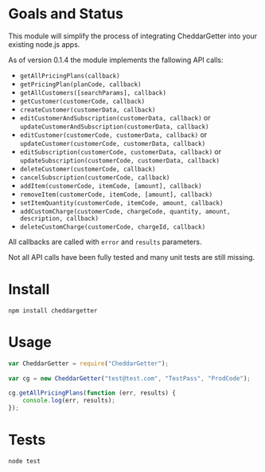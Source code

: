 # Goals and Status

This module will simplify the process of integrating CheddarGetter into your existing node.js apps.

As of version 0.1.4 the module implements the fallowing API calls:

* `getAllPricingPlans(callback)`
* `getPricingPlan(planCode, callback)`
* `getAllCustomers([searchParams], callback)`
* `getCustomer(customerCode, callback)`
* `createCustomer(customerData, callback)`
* `editCustomerAndSubscription(customerData, callback)` or `updateCustomerAndSubscription(customerData, callback)`
* `editCustomer(customerCode, customerData, callback)` or `updateCustomer(customerCode, customerData, callback)`
* `editSubscription(customerCode, customerData, callback)` or `updateSubscription(customerCode, customerData, callback)`
* `deleteCustomer(customerCode, callback)`
* `cancelSubscription(customerCode, callback)`
* `addItem(customerCode, itemCode, [amount], callback)`
* `removeItem(customerCode, itemCode, [amount], callback)`
* `setItemQuantity(customerCode, itemCode, amount, callback)`
* `addCustomCharge(customerCode, chargeCode, quantity, amount, description, callback)`
* `deleteCustomCharge(customerCode, chargeId, callback)`

All callbacks are called with `error` and `results` parameters.

Not all API calls have been fully tested and many unit tests are still missing.

# Install

```
npm install cheddargetter
```

# Usage

```javascript
var CheddarGetter = require("CheddarGetter");
	
var cg = new CheddarGetter("test@test.com", "TestPass", "ProdCode");
	
cg.getAllPricingPlans(function (err, results) {
	console.log(err, results);
});
```
# Tests

```
node test
```
